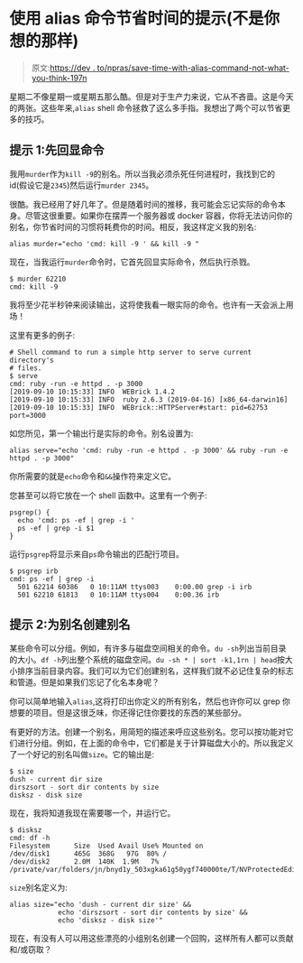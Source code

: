 # 使用 alias 命令节省时间的提示(不是你想的那样)

> 原文:[https://dev . to/npras/save-time-with-alias-command-not-what-you-think-197n](https://dev.to/npras/save-time-with-alias-command-not-what-you-think-197n)

星期二不像星期一或星期五那么酷。但是对于生产力来说，它从不吝啬。这是今天的两张。这些年来,`alias` shell 命令拯救了这么多手指。我想出了两个可以节省更多的技巧。

## [](#tip-1-echo-the-command-first)提示 1:先回显命令

我用`murder`作为`kill -9`的别名。所以当我必须杀死任何进程时，我找到它的 id(假设它是`2345`)然后运行`murder 2345`。

很酷。我已经用了好几年了。但是随着时间的推移，我可能会忘记实际的命令本身。尽管这很重要。如果你在摆弄一个服务器或 docker 容器，你将无法访问你的别名，你节省时间的习惯将耗费你的时间。相反，我这样定义我的别名:

```
alias murder="echo 'cmd: kill -9 ' && kill -9 " 
```

现在，当我运行`murder`命令时，它首先回显实际命令，然后执行杀戮。

```
$ murder 62210
cmd: kill -9 
```

我将至少花半秒钟来阅读输出，这将使我看一眼实际的命令。也许有一天会派上用场！

这里有更多的例子:

```
# Shell command to run a simple http server to serve current directory's
# files.
$ serve
cmd: ruby -run -e httpd . -p 3000
[2019-09-10 10:15:33] INFO  WEBrick 1.4.2
[2019-09-10 10:15:33] INFO  ruby 2.6.3 (2019-04-16) [x86_64-darwin16]
[2019-09-10 10:15:33] INFO  WEBrick::HTTPServer#start: pid=62753 port=3000 
```

如您所见，第一个输出行是实际的命令。别名设置为:

```
alias serve="echo 'cmd: ruby -run -e httpd . -p 3000' && ruby -run -e httpd . -p 3000" 
```

你所需要的就是`echo`命令和`&&`操作符来定义它。

您甚至可以将它放在一个 shell 函数中。这里有一个例子:

```
psgrep() {
  echo 'cmd: ps -ef | grep -i '
  ps -ef | grep -i $1
} 
```

运行`psgrep`将显示来自`ps`命令输出的匹配行项目。

```
$ psgrep irb
cmd: ps -ef | grep -i
  501 62214 60386   0 10:11AM ttys003    0:00.00 grep -i irb
  501 62210 61813   0 10:11AM ttys004    0:00.36 irb 
```

## [](#tip-2-create-alias-for-aliases)提示 2:为别名创建别名

某些命令可以分组。例如，有许多与磁盘空间相关的命令。`du -sh`列出当前目录的大小。`df -h`列出整个系统的磁盘空间。`du -sh * | sort -k1,1rn | head`按大小排序当前目录内容。我们可以为它们创建别名，这样我们就不必记住复杂的标志和管道。但是如果我们忘记了化名本身呢？

你可以简单地输入`alias`,这将打印出你定义的所有别名，然后也许你可以 grep 你想要的项目。但是这很乏味，你还得记住你要找的东西的某些部分。

有更好的方法。创建一个别名，用简短的描述来呼应这些别名。您可以按功能对它们进行分组。例如，在上面的命令中，它们都是关于计算磁盘大小的。所以我定义了一个好记的别名叫做`size`。它的输出是:

```
$ size
dush - current dir size
dirszsort - sort dir contents by size
disksz - disk size 
```

现在，我将知道我现在需要哪一个，并运行它。

```
$ disksz
cmd: df -h
Filesystem      Size  Used Avail Use% Mounted on
/dev/disk1      465G  368G   97G  80% /
/dev/disk2      2.0M  140K  1.9M   7% /private/var/folders/jn/bnyd1y_503xgka61g50ygf740000te/T/NVProtectedEditingSpace 
```

`size`别名定义为:

```
alias size="echo 'dush - current dir size' &&
            echo 'dirszsort - sort dir contents by size' &&
            echo 'disksz - disk size'" 
```

现在，有没有人可以用这些漂亮的小组别名创建一个回购，这样所有人都可以贡献和/或窃取？
